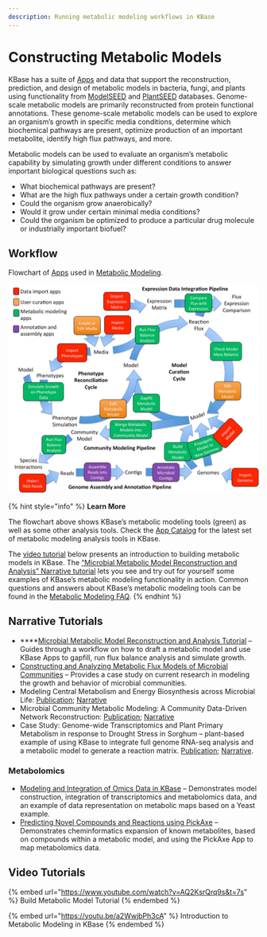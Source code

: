 ```yaml
---
description: Running metabolic modeling workflows in KBase
---
```


# Constructing Metabolic Models

KBase has a suite of [Apps](https://kbase.us/applist/#Metabolic%20Modeling) and data that support the reconstruction, prediction, and design of metabolic models in bacteria, fungi, and plants using functionality from [ModelSEED](https://modelseed.org/) and [PlantSEED](https://modelseed.org/genomes/Plants) databases. Genome-scale metabolic models are primarily reconstructed from protein functional annotations. These genome-scale metabolic models can be used to explore an organism’s growth in specific media conditions, determine which biochemical pathways are present, optimize production of an important metabolite, identify high flux pathways, and more.

Metabolic models can be used to evaluate an organism’s metabolic capability by simulating growth under different conditions to answer important biological questions such as:

* What biochemical pathways are present?
* What are the high flux pathways under a certain growth condition?
* Could the organism grow anaerobically?
* Would it grow under certain minimal media conditions?
* Could the organism be optimized to produce a particular drug molecule or industrially important biofuel?

## Workflow

Flowchart of [Apps](https://kbase.us/applist/#Metabolic%20Modeling) used in [Metabolic Modeling](../../apps/analysis/metabolic-modeling.md).

![](../../.gitbook/assets/modeling-flowchart.jpg)

{% hint style="info" %}
**Learn More**

The flowchart above shows KBase’s metabolic modeling tools (green) as well as some other analysis tools. Check the [App Catalog](https://kbase.us/applist/#Metabolic%20Modeling) for the latest set of metabolic modeling analysis tools in KBase.

The [video tutorial](https://www.youtube.com/watch?v=AQ2KsrQrq9s\&list=PLh7Q4SqpZYTwdK8ekQnqKinFzbqZuzu8f) below presents an introduction to building metabolic models in KBase. The [“Microbial Metabolic Model Reconstruction and Analysis” Narrative tutorial](./#narrative-tutorial) lets you see and try out for yourself some examples of KBase’s metabolic modeling functionality in action. Common questions and answers about KBase’s metabolic modeling tools can be found in the [Metabolic Modeling FAQ](faq-metabolic-modeling.md).
{% endhint %}

## **Narrative Tutorials**

* ****[Microbial Metabolic Model Reconstruction and Analysis Tutorial](https://narrative.kbase.us/narrative/ws.18302.obj.61) – Guides through a workflow on how to draft a metabolic model and use KBase Apps to gapfill, run flux balance analysis and simulate growth.&#x20;
* [Constructing and Analyzing Metabolic Flux Models of Microbial Communities](metabolic-flux-models.md) – Provides a case study on current research in modeling the growth and behavior of microbial communities.
* Modeling Central Metabolism and Energy Biosynthesis across Microbial Life: [Publication](http://bmcgenomics.biomedcentral.com/articles/10.1186/s12864-016-2887-8); [Narrative](https://narrative.kbase.us/narrative/ws.15253.obj.1)
* Microbial Community Metabolic Modeling: A Community Data-Driven Network Reconstruction: [Publication](http://onlinelibrary.wiley.com/doi/10.1002/jcp.25428/full); [Narrative](https://narrative.kbase.us/narrative/ws.13807.obj.1)
* Case Study: Genome-wide Transcriptomics and Plant Primary Metabolism in response to Drought Stress in Sorghum – plant-based example of using KBase to integrate full genome RNA-seq analysis and a metabolic model to generate a reaction matrix. [Publication](https://doi.org/10.1016/j.cpb.2021.100229); [Narrative](https://kbase.us/n/101788/79/).&#x20;

### Metabolomics

* [Modeling and Integration of Omics Data in KBase](https://narrative.kbase.us/narrative/55494) – Demonstrates model construction, integration of transcriptomics and metabolomics data, and an example of data representation on metabolic maps based on a Yeast example.
* [Predicting Novel Compounds and Reactions using PickAxe](https://narrative.kbase.us/narrative/55494) – Demonstrates cheminformatics expansion of known metabolites, based on compounds within a metabolic model, and using the PickAxe App to map metabolomics data.

## Video Tutorials

{% embed url="https://www.youtube.com/watch?v=AQ2KsrQrq9s&t=7s" %}
Build Metabolic Model Tutorial&#x20;
{% endembed %}

{% embed url="https://youtu.be/a2WwjbPh3cA" %}
Introduction to Metabolic Modeling in KBase
{% endembed %}
